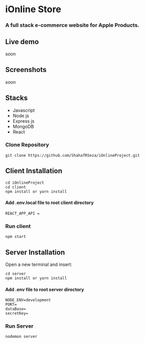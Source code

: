 # iOnline Store

### A full stack e-commerce website for Apple Products.

## Live demo 

soon

## Screenshots

soon

## Stacks

- Javascript
- Node js
- Express js
- MongoDB
- React

### Clone Repository

```
git clone https://github.com/ShahafRSeza/iOnlineProject.git
```

## Client Installation

```
cd iOnlineProject
cd client
npm install or yarn install
```

#### Add .env.local file to root client directory

```
REACT_APP_API = 
```

### Run client 

```
npm start
```

## Server Installation

Open a new terminal and insert:
```
cd server
npm install or yarn install
```

#### Add .env file to root server directory

```
NODE_ENV=development
PORT= 
dataBase= 
secretKey= 
```

### Run Server 

```
nodemon server
```


